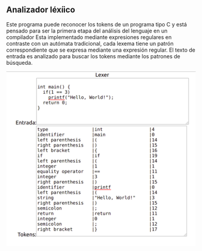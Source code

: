## Analizador léxíico

Este programa puede reconocer los tokens de un programa tipo C y está pensado para ser la primera etapa del análisis del lenguaje en un compilador
Esta implementado mediante expresiones regulares en contraste con un autómata tradicional, cada lexema tiene un patrón correspondiente que se expresa mediante una expresión regular. El texto de entrada es analizado para buscar los tokens mediante los patrones de búsqueda.

![Captura](screenshot.png)

